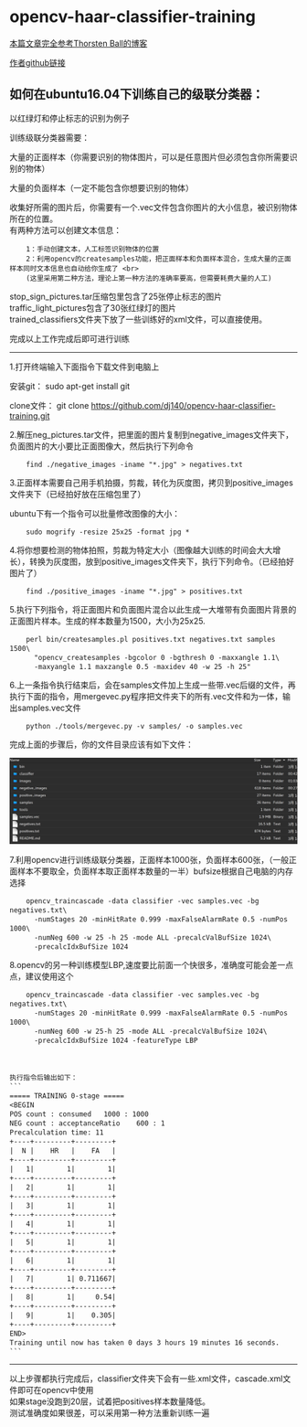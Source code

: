 # opencv-haar-classifier-training 
[本篇文章完全参考Thorsten Ball的博客](http://coding-robin.de/2013/07/22/train-your-own-opencv-haar-classifier.html)

[作者github链接](https://github.com/mrnugget/opencv-haar-classifier-training.git)
## 如何在ubuntu16.04下训练自己的级联分类器：

以红绿灯和停止标志的识别为例子

训练级联分类器需要：

大量的正面样本（你需要识别的物体图片，可以是任意图片但必须包含你所需要识别的物体）

大量的负面样本（一定不能包含你想要识别的物体）

收集好所需的图片后，你需要有一个.vec文件包含你图片的大小信息，被识别物体所在的位置。<br>
有两种方法可以创建文本信息：

		1：手动创建文本，人工标签识别物体的位置
		2：利用opencv的createsamples功能，把正面样本和负面样本混合，生成大量的正面样本同时文本信息也自动给你生成了 <br>
		(这里采用第二种方法，理论上第一种方法的准确率要高，但需要耗费大量的人工)

stop_sign_pictures.tar压缩包里包含了25张停止标志的图片 <br>
traffic_light_pictures包含了30张红绿灯的图片 <br>
trained_classifiers文件夹下放了一些训练好的xml文件，可以直接使用。<br>

完成以上工作完成后即可进行训练

--------------------------------------
1.打开终端输入下面指令下载文件到电脑上

安装git：
		sudo apt-get install git

clone文件：
		git clone https://github.com/dj140/opencv-haar-classifier-training.git



2.解压neg_pictures.tar文件，把里面的图片复制到negative_images文件夹下，负面图片的大小要比正面图像大，然后执行下列命令
 
 
		find ./negative_images -iname "*.jpg" > negatives.txt

3.正面样本需要自己用手机拍摄，剪裁，转化为灰度图，拷贝到positive_images文件夹下（已经拍好放在压缩包里了）

ubuntu下有一个指令可以批量修改图像的大小：

		sudo mogrify -resize 25x25 -format jpg *

4.将你想要检测的物体拍照，剪裁为特定大小（图像越大训练的时间会大大增长），转换为灰度图，放到positive_images文件夹下，执行下列命令。（已经拍好图片了）

		find ./positive_images -iname "*.jpg" > positives.txt


5.执行下列指令，将正面图片和负面图片混合以此生成一大堆带有负面图片背景的正面图片样本。生成的样本数量为1500，大小为25x25.

		perl bin/createsamples.pl positives.txt negatives.txt samples 1500\
   		  "opencv_createsamples -bgcolor 0 -bgthresh 0 -maxxangle 1.1\
   		  -maxyangle 1.1 maxzangle 0.5 -maxidev 40 -w 25 -h 25"




6.上一条指令执行结束后，会在samples文件加上生成一些带.vec后缀的文件，再执行下面的指令，用mergevec.py程序把文件夹下的所有.vec文件和为一体，输出samples.vec文件

		python ./tools/mergevec.py -v samples/ -o samples.vec


完成上面的步骤后，你的文件目录应该有如下文件：

![image](https://github.com/dj140/opencv-haar-classifier-training/raw/master/images/file.png)



7.利用opencv进行训练级联分类器，正面样本1000张，负面样本600张，（一般正面样本不要取全，负面样本取正面样本数量的一半）bufsize根据自己电脑的内存选择

		opencv_traincascade -data classifier -vec samples.vec -bg negatives.txt\
   		  -numStages 20 -minHitRate 0.999 -maxFalseAlarmRate 0.5 -numPos 1000\
   		  -numNeg 600 -w 25 -h 25 -mode ALL -precalcValBufSize 1024\
   		  -precalcIdxBufSize 1024
   
   




8.opencv的另一种训练模型LBP,速度要比前面一个快很多，准确度可能会差一点点，建议使用这个

		opencv_traincascade -data classifier -vec samples.vec -bg negatives.txt\
   		  -numStages 20 -minHitRate 0.999 -maxFalseAlarmRate 0.5 -numPos 1000\
   		  -numNeg 600 -w 25-h 25 -mode ALL -precalcValBufSize 1024\
   		  -precalcIdxBufSize 1024 -featureType LBP



	执行指令后输出如下：
	```
	===== TRAINING 0-stage =====
	<BEGIN
	POS count : consumed   1000 : 1000
	NEG count : acceptanceRatio    600 : 1
	Precalculation time: 11
	+----+---------+---------+
	|  N |    HR   |    FA   |
	+----+---------+---------+
	|   1|        1|        1|
	+----+---------+---------+
	|   2|        1|        1|
	+----+---------+---------+
	|   3|        1|        1|
	+----+---------+---------+
	|   4|        1|        1|
	+----+---------+---------+
	|   5|        1|        1|
	+----+---------+---------+
	|   6|        1|        1|
	+----+---------+---------+
	|   7|        1| 0.711667|
	+----+---------+---------+
	|   8|        1|     0.54|
	+----+---------+---------+
	|   9|        1|    0.305|
	+----+---------+---------+
	END>
	Training until now has taken 0 days 3 hours 19 minutes 16 seconds.
	```
--------------------------------
以上步骤都执行完成后，classifier文件夹下会有一些.xml文件，cascade.xml文件即可在opencv中使用<br>
如果stage没跑到20层，试着把positives样本数量降低。<br>
测试准确度如果很差，可以采用第一种方法重新训练一遍



